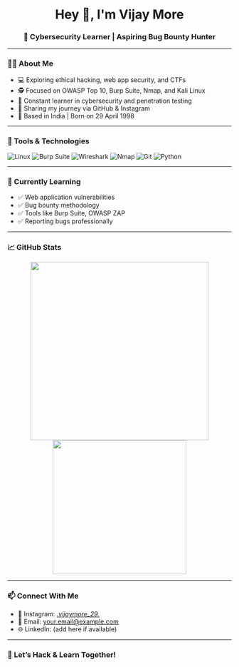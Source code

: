 <!-- Banner or welcome message -->
<h1 align="center">Hey 👋, I'm Vijay More</h1>
<h3 align="center">🚀 Cybersecurity Learner | Aspiring Bug Bounty Hunter</h3>

---

### 👨‍💻 About Me

- 💻 Exploring ethical hacking, web app security, and CTFs  
- 🕵️ Focused on OWASP Top 10, Burp Suite, Nmap, and Kali Linux  
- 🧠 Constant learner in cybersecurity and penetration testing  
- 📝 Sharing my journey via GitHub & Instagram  
- 📍 Based in India | Born on 29 April 1998

---

### 🔧 Tools & Technologies

![Linux](https://img.shields.io/badge/Linux-333?style=for-the-badge&logo=linux&logoColor=white)
![Burp Suite](https://img.shields.io/badge/Burp%20Suite-orange?style=for-the-badge&logo=burpsuite)
![Wireshark](https://img.shields.io/badge/Wireshark-1679A7?style=for-the-badge&logo=wireshark&logoColor=white)
![Nmap](https://img.shields.io/badge/Nmap-0078D4?style=for-the-badge&logo=gnu-bash)
![Git](https://img.shields.io/badge/Git-F05032?style=for-the-badge&logo=git&logoColor=white)
![Python](https://img.shields.io/badge/Python-3776AB?style=for-the-badge&logo=python&logoColor=white)

---

### 🌱 Currently Learning

- ✅ Web application vulnerabilities  
- ✅ Bug bounty methodology  
- ✅ Tools like Burp Suite, OWASP ZAP  
- ✅ Reporting bugs professionally  

---

### 📈 GitHub Stats

<p align="center">
  <img src="https://github-readme-stats.vercel.app/api?username=Vijaymore04&show_icons=true&theme=radical" width="400"/>
  <img src="https://github-readme-stats.vercel.app/api/top-langs/?username=Vijaymore04&layout=compact&theme=radical" width="300"/>
</p>

---

### 📫 Connect With Me

- 💼 Instagram: [_.vijaymore_29._](https://www.instagram.com/.vijaymore_29._)
- 📧 Email: your.email@example.com  
- 🌐 LinkedIn: (add here if available)

---

### 🚀 Let’s Hack & Learn Together!

